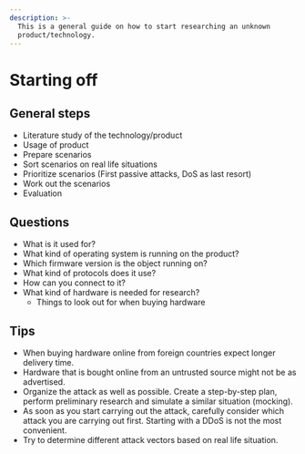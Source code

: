 ```yaml
---
description: >-
  This is a general guide on how to start researching an unknown
  product/technology.
---
```


# Starting off

## **General steps**

* Literature study of the technology/product
* Usage of product
* Prepare scenarios
* Sort scenarios on real life situations
* Prioritize scenarios \(First passive attacks, DoS as last resort\)
* Work out the scenarios
* Evaluation

## **Questions**

* What is it used for?
* What kind of operating system is running on the product?
* Which firmware version is the object running on?
* What kind of protocols does it use?
* How can you connect to it?
* What kind of hardware is needed for research?
  * Things to look out for when buying hardware

## **Tips**

* When buying hardware online from foreign countries expect longer delivery time.
* Hardware that is bought online from an untrusted source might not be as advertised.
* Organize the attack as well as possible. Create a step-by-step plan, perform preliminary research and simulate a similar situation \(mocking\).
* As soon as you start carrying out the attack, carefully consider which attack you are carrying out first. Starting with a DDoS is not the most convenient.
* Try to determine different attack vectors based on real life situation.



